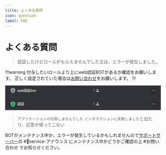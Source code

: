 ```yaml
---
title: よくある質問
icon: question
label: FAQ
---
```


# よくある質問

> 認証したけどロールがもらえませんでした又は、エラーが発生しました。

!!!warning
付与したいロールより上にweb認証BOTがあるか確認をお願いします。
正しく設定されていた場合は[お問い合わせ](https://discord.com/invite/Y6w5Jv3EAR)をお願いします。
!!!

![](/static/webauth-bot/role.webp)

> `アプリケーションが応答しませんでした` `インタラクションに失敗しました`と出たり、応答が帰ってこない

BOTがメンテナンス中か、エラーが発生しているかもしれませんので[サポートサーバー](https://discord.com/invite/Y6w5Jv3EAR)の #📢service-アナウンス にメンテナンス中かどうかご確認の上 #お問い合わせ でお知らせください。